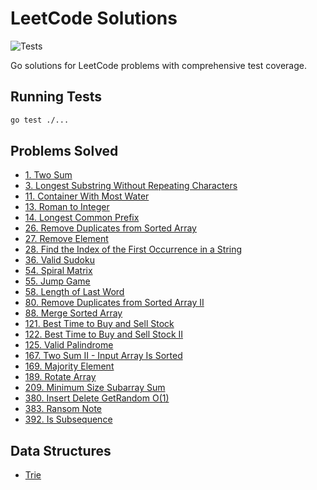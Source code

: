 # LeetCode Solutions

![Tests](https://github.com/ikristina/leetcode/workflows/Tests/badge.svg)

Go solutions for LeetCode problems with comprehensive test coverage.

## Running Tests

```bash
go test ./...
```

## Problems Solved

- [1. Two Sum](problems/1-two-sum.go)
- [3. Longest Substring Without Repeating Characters](problems/3-longest-substring-without-repeating-characters.go)
- [11. Container With Most Water](problems/11-container-with-max-water.go)
- [13. Roman to Integer](problems/13-roman-to-integer.go)
- [14. Longest Common Prefix](problems/14-longest-common-prefix.go)
- [26. Remove Duplicates from Sorted Array](problems/26-remove-duplicates.go)
- [27. Remove Element](problems/27-remove-element.go)
- [28. Find the Index of the First Occurrence in a String](problems/28-find-the-ind-of-first-occur.go)
- [36. Valid Sudoku](problems/36-valid-sudoku.go)
- [54. Spiral Matrix](problems/54-spiral-matrix.go)
- [55. Jump Game](problems/55-jump-game.go)
- [58. Length of Last Word](problems/58-length-of-last-word.go)
- [80. Remove Duplicates from Sorted Array II](problems/80-remove-duplicates-2.go)
- [88. Merge Sorted Array](problems/88-merge-sorted-array.go)
- [121. Best Time to Buy and Sell Stock](problems/121-stock-prices.go)
- [122. Best Time to Buy and Sell Stock II](problems/122-stock-prices.go)
- [125. Valid Palindrome](problems/125-valid-palindrome.go)
- [167. Two Sum II - Input Array Is Sorted](problems/167-two-sum-ii.go)
- [169. Majority Element](problems/169-majority-element.go)
- [189. Rotate Array](problems/189-rotate-array.go)
- [209. Minimum Size Subarray Sum](problems/209-minimum-size-subarray-sum.go)
- [380. Insert Delete GetRandom O(1)](problems/380-insert-delete-getrandom-o1.go)
- [383. Ransom Note](problems/383-ransom-note.go)
- [392. Is Subsequence](problems/392-is-subsequence.go)

## Data Structures

- [Trie](data_structures/trie.go)

